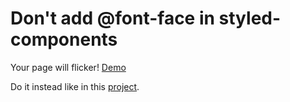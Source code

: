 # Don't add @font-face in styled-components

Your page will flicker! [Demo](https://font-face-styled-components.netlify.app)

Do it instead like in this [project](https://github.com/philschonholzer/font-face-import).
